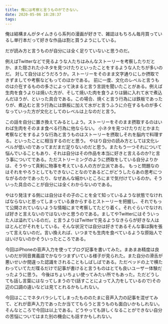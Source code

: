 ```yaml
---
title: 俺には考察と言うものができない。
date: 2020-05-06 18:28:37
tags:
---
```

俺は結構まんがタイムきらら系列の漫画が好きで、雑誌はもちろん毎月買っているし単行本だって好きな作品は割と買うようにしている。
<!-- more -->
だが読み方と言うものが自分には全く足りていないと思うのだ。

例えばTwitterなどで見るような人たちはみんなストーリーを考察したりだとか、また隠された小ネタを見つけたりといったことをするような人たちが多いのだ。
対して自分はどうだろうか。ストーリーをそのまま文字通りにしか摂取できずましてや考察などもってのほかである。
前に一度、文化のレベルと言うものは介在するものの多さによって決まると言う言説を聞いたことがある。例えば生肉を食うよりは焼いた方が、そして焼いた肉を食うよりは鍋に入れて水で煮込んだほうが、といった具合である。この場合、焼くと言う行為には鉄板であったりが、煮込むと言う行為には鉄板に加えて水がと言うふうに介在するものが多くなっていった方が文化としてのレベルは上なのだと言う。

この話を自分に置き換えてみるとしよう。ストーリーをそのまま摂取するのはいわば生肉をそのまま食べる行為に他ならない。
小ネタを見つけたりだとかまた考察などをするような行為と言うものはストーリーを摂取しそれを脳内で料理する。といったことに相当するのだと思う。
やはり自分の読み方としては文化レベルが低いのであってまだまだ足りないのだと思う。またもう一つそれについて悩んでいることもあり、それは自分はその作品を本当に好きと言えるのか?と言う事についてである。ただストリーミングのように摂取をしている自分よりかは、そうやって真剣に物事を考えている人の方が立派である。
もっと問題なのはそれをやろうとしてもできないことなのであるどこがどうしたらあの思考につながるのかであったり、なぜあんな細かいところにまで気付けているのか。そういった具合のことが自分には全くわからないのである。

やはり発注する側には自分はその子のことを全て知っているような状態でなければならないと思ってしまっている身からするとストーリーを把握し、それでもって公開されていないような情報にまで考察してたどり着く。それぐらいでなければ好きと言えないのではないかと思うのである。ましてやTwitterにはそういった人は溢れているのだ。と言うよりはTwitterで見るようなきららが好きな人はほとんどがそれをしている。そんな状況では自分は好きであるそんな事は胸を張って言えないのだ。言い換えれば、いつまでも生肉を食べているような原始人ではいけないのかそういったところである。

今回はiPhoneの音声入力を使ってブログ記事を書いてみた。まあまあ精度は良いのだが同音異義語でかなりつまずいている様子が見られた。また自分の滑舌が悪いせいか間違った認識をされることもしばしばである。ただベッドの上で横たわっていてただ喋るだけで記事が書けると言うものはとても良いユーザー体験だったように思う。
今後はちょいちょい使ってみたい所でもあった。ただどうしても話し言葉にはなってしまうので(話すことによって入力をしているので)その辺の口調の違いなどは見てとれるかもしれない。

今回はここでネタバラシしてしまったもののたまに音声入力の記事を混ぜてみて、どれが音声入力であったか当ててもらうと言うものも面白いかもしれない。
そんなところで今回は以上である。どうやっても詳しくなることができない自分の苦悩についてはまた別の機会にも話すかもしれない。